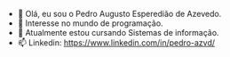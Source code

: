 - 👋 Olá, eu sou o Pedro Augusto Esperedião de Azevedo.
- 👀 Interesse no mundo de programação.
- 🌱 Atualmente estou cursando Sistemas de informação.
- 📫 Linkedin: https://www.linkedin.com/in/pedro-azvd/
